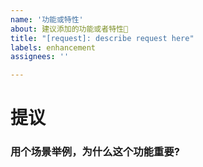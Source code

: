 ```yaml
---
name: '功能或特性'
about: 建议添加的功能或者特性🌟
title: "[request]: describe request here"
labels: enhancement
assignees: ''

---
```

# 提议
###  用个场景举例，为什么这个功能重要?

<!-- 描述添加这个功能特性后，怎么改善了用户体验 -->
